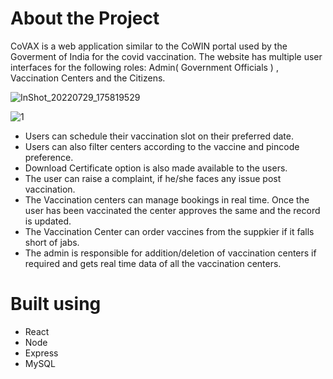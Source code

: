 # About the Project

CoVAX is a web application similar to the CoWIN portal used by the Goverment of India for the covid vaccination. The website has multiple user interfaces for the following roles: Admin( Government Officials ) , Vaccination Centers and the Citizens.

![InShot_20220729_175819529](https://user-images.githubusercontent.com/90449846/181758553-3d790397-ca13-4a43-a0b2-284d7fe1ac0f.jpg)

![1](https://user-images.githubusercontent.com/90449846/181754973-883bca3f-f4a1-4745-b476-c9f36abcfff1.png)
* Users can schedule their vaccination slot on their preferred date.
* Users can also filter centers according to the vaccine and pincode preference.
* Download Certificate option is also made available to the users.
* The user can raise a complaint, if he/she faces any issue post vaccination.
* The Vaccination centers can manage bookings in real time. Once the user has been vaccinated the center approves the same and the record is updated.
* The Vaccination Center can order vaccines from the suppkier if it falls short of jabs.
* The admin is responsible for addition/deletion of vaccination centers if required and gets real time data of all the vaccination centers.

# Built using
* React
* Node
* Express
* MySQL

